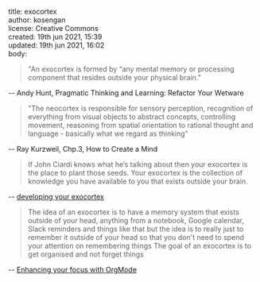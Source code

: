 title: exocortex <br>
author: kosengan <br>
license: Creative Commons <br>
created: 19th jun 2021, 15:39 <br>
updated: 19th jun 2021, 16:02 <br>
body: <br>
> "An exocortex is formed by “any mental memory or processing component that resides outside your physical brain.” 

-- Andy Hunt, Pragmatic Thinking and Learning: Refactor Your Wetware

> "The neocortex is responsible for sensory perception, recognition of everything from visual objects to abstract concepts, controlling movement, reasoning from spatial orientation to rational thought and language - basically what we regard as thinking" 

 -- Ray Kurzweil, Chp.3, How to Create a Mind
 
> If John Ciardi knows what he’s talking about then your exocortex is the place to plant those seeds. Your exocortex is the collection of knowledge you have available to you that exists outside your brain. 

-- <a href="https://a2i2.deakin.edu.au/2020/01/24/developing-your-exocortex/">developing your exocortex</a>

> The idea of an exocortex is to have a memory system that exists outside of your head, anything from a notebook, Google calendar, Slack reminders and things like that but the idea is to really just to remember it outside of your head so that you don't need to spend your attention on remembering things
> The goal of an exocortex is to get organised and not forget things

-- <a href="https://www.youtube.com/watch?v=gDHE23vl9E0">Enhancing your focus with OrgMode</a>

